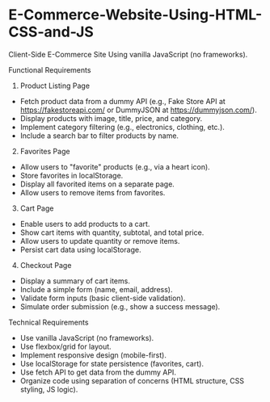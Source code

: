 # E-Commerce-Website-Using-HTML-CSS-and-JS
Client-Side E-Commerce Site Using vanilla JavaScript (no frameworks).


Functional Requirements

1. Product Listing Page
- Fetch product data from a dummy API (e.g., Fake Store API at https://fakestoreapi.com/ or DummyJSON at https://dummyjson.com/).
- Display products with image, title, price, and category.
- Implement category filtering (e.g., electronics, clothing, etc.).
- Include a search bar to filter products by name.

2. Favorites Page
- Allow users to "favorite" products (e.g., via a heart icon).
- Store favorites in localStorage.
- Display all favorited items on a separate page.
- Allow users to remove items from favorites.

3. Cart Page
- Enable users to add products to a cart.
- Show cart items with quantity, subtotal, and total price.
- Allow users to update quantity or remove items.
- Persist cart data using localStorage.

4. Checkout Page
- Display a summary of cart items.
- Include a simple form (name, email, address).
- Validate form inputs (basic client-side validation).
- Simulate order submission (e.g., show a success message).

Technical Requirements

- Use vanilla JavaScript (no frameworks).
- Use flexbox/grid for layout.
- Implement responsive design (mobile-first).
- Use localStorage for state persistence (favorites, cart).
- Use fetch API to get data from the dummy API.
- Organize code using separation of concerns (HTML structure, CSS styling, JS logic).

